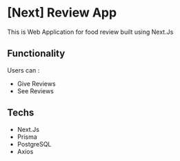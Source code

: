 # \[Next\] Review App

This is Web Application for food review built using Next.Js

## Functionality

Users can :
- Give Reviews
- See Reviews

## Techs
- Next.Js
- Prisma
- PostgreSQL
- Axios
